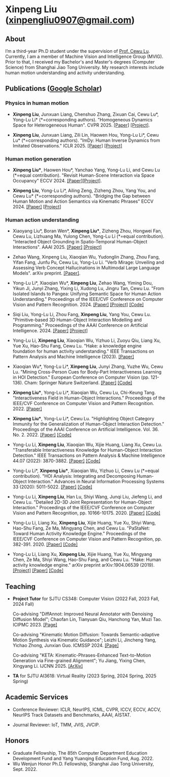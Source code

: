 # Xinpeng Liu (xinpengliu0907@gmail.com)

## About

I’m a third-year Ph.D student under the supervision of [Prof. Cewu Lu](http://mvig.sjtu.edu.cn/). Currently, I am a member of Machine Vision and Intelligence Group (MVIG). Prior to that, I received my Bachelor's and Master's degrees (Computer Science) from Shanghai Jiao Tong University. My research interests include human motion understanding and activity understanding.

## Publications ([Google Scholar](https://scholar.google.com/citations?user=DBE-ju8AAAAJ))

### Physics in human motion

- **Xinpeng Liu**, Junxuan Liang, Chenshuo Zhang, Zixuan Cai, Cewu Lu\*, Yong-Lu Li\* (\*=corresponding authors). "Homogeneous Dynamics Space for Heterogeneous Human". CVPR 2025. [[Paper]](https://arxiv.org/abs/2412.06146) [[Project]](https://foruck.github.io/HDyS/).

- **Xinpeng Liu**, Junxuan Liang, Zili Lin, Haowen Hou, Yong-Lu Li\*, Cewu Lu\* (\*=corresponding authors). "ImDy: Human Inverse Dynamics from Imitated Observations." ICLR 2025. [[Paper]](https://arxiv.org/abs/2410.17610) [[Project]](https://foruck.github.io/ImDy/)

### Human motion generation

- **Xinpeng Liu\***, Haowen Hou\*, Yanchao Yang, Yong-Lu Li, and Cewu Lu (\*=equal contribution). "Revisit Human-Scene Interaction via Space Occupancy" ECCV 2024. [[Paper]](https://arxiv.org/abs/2312.02700)[[Project]](https://foruck.github.io/occu-page/).

- **Xinpeng Liu**, Yong-Lu Li\*, Ailing Zeng, Zizheng Zhou, Yang You, and Cewu Lu\* (\*=corresponding authors). "Bridging the Gap between Human Motion and Action Semantics via Kinematic Phrases" ECCV 2024. [[Paper]](https://arxiv.org/abs/2310.04189) [[Project](https://foruck.github.io/KP/)]

### Human action understanding

- Xiaoyang Liu\*, Boran Wen\*, **Xinpeng Liu\***, Zizheng Zhou, Hongwei Fan, Cewu Lu, Lizhuang Ma, Yulong Chen, Yong-Lu Li (\*=equal contribution). "Interacted Object Grounding in Spatio-Temporal Human-Object Interactions". AAAI 2025. [[Paper]](https://arxiv.org/abs/2412.19542) [[Project]](https://github.com/DirtyHarryLYL/HAKE-AVA)

- Zehao Wang, Xinpeng Liu, Xiaoqian Wu, Yudonglin Zhang, Zhou Fang, Yifan Fang, Junfu Pu, Cewu Lu, Yong-Lu Li. "Verb Mirage: Unveiling and Assessing Verb Concept Hallucinations in Multimodal Large Language Models". arXiv preprint. [[Paper]](https://arxiv.org/pdf/2412.04939).

- Yong-Lu Li\*, Xiaoqian Wu\*, **Xinpeng Liu**, Zehao Wang, Yiming Dou, Yikun Ji, Junyi Zhang, Yixing Li, Xudong Lu, Jingru Tan, Cewu Lu. "From Isolated Islands to Pangea: Unifying Semantic Space for Human Action Understanding." Proceedings of the IEEE/CVF Conference on Computer Vision and Pattern Recognition. 2024. [[Paper]](https://arxiv.org/pdf/2304.00553.pdf) [[Project]](https://mvig-rhos.com/pangea) [[Code]](https://github.com/DirtyHarryLYL/Sandwich)

- Siqi Liu, Yong-Lu Li, Zhou Fang, **Xinpeng Liu**, Yang You, Cewu Lu. "Primitive-based 3D Human-Object Interaction Modelling and Programming." Proceedings of the AAAI Conference on Artificial Intelligence. 2024. [[Paper]](https://arxiv.org/abs/2312.10714) [[Project]](https://mvig-rhos.com/p3haoi)

- Yong-Lu Li, **Xinpeng Liu**, Xiaoqian Wu, Yizhuo Li, Zuoyu Qiu, Liang Xu, Yue Xu, Hao-Shu Fang, Cewu Lu. "Hake: a knowledge engine foundation for human activity understanding." IEEE Transactions on Pattern Analysis and Machine Intelligence (2023). [[Paper]](https://ieeexplore.ieee.org/abstract/document/10002711/)

- Xiaoqian Wu\*, Yong-Lu Li\*, **Xinpeng Liu**, Junyi Zhang, Yuzhe Wu, Cewu Lu. "Mining Cross-Person Cues for Body-Part Interactiveness Learning in HOI Detection." European Conference on Computer Vision (pp. 121-136). Cham: Springer Nature Switzerland. [[Paper]](https://link.springer.com/chapter/10.1007/978-3-031-19772-7_8) [[Code]](https://github.com/enlighten0707/Body-Part-Map-for-Interactiveness)

- **Xinpeng Liu\***, Yong-Lu Li\*, Xiaoqian Wu, Cewu Lu, Chi-Keung Tang. "Interactiveness Field in Human-Object Interactions." Proceedings of the IEEE/CVF Conference on Computer Vision and Pattern Recognition. 2022. [[Paper]](https://openaccess.thecvf.com/content/CVPR2022/papers/Liu_Interactiveness_Field_in_Human-Object_Interactions_CVPR_2022_paper.pdf)

- **Xinpeng Liu\***, Yong-Lu Li\*, Cewu Lu. "Highlighting Object Category Immunity for the Generalization of Human-Object Interaction Detection." Proceedings of the AAAI Conference on Artificial Intelligence. Vol. 36. No. 2. 2022. [[Paper]](https://www.aaai.org/AAAI22Papers/AAAI-1021.LiuX.pdf) [[Code]](https://github.com/Foruck/OC-Immunity)

- Yong-Lu Li, **Xinpeng Liu**, Xiaoqian Wu, Xijie Huang, Liang Xu, Cewu Lu. "Transferable Interactiveness Knowledge for Human-Object Interaction Detection." IEEE Transactions on Pattern Analysis & Machine Intelligence 44.07 (2022): 3870-3882. [[Paper]](https://ieeexplore.ieee.org/document/9335510/) [[Code]](https://github.com/DirtyHarryLYL/Transferable-Interactiveness-Network)

- Yong-Lu Li\*, **Xinpeng Liu\***, Xiaoqian Wu, Yizhuo Li, Cewu Lu (\*=equal contribution). "HOI Analysis: Integrating and Decomposing Human-Object Interaction." Advances in Neural Information Processing Systems 33 (2020): 5011-5022. [[Paper]](https://papers.nips.cc/paper/2020/file/3493894fa4ea036cfc6433c3e2ee63b0-Paper.pdf) [[Code]](https://github.com/DirtyHarryLYL/HAKE-Action-Torch/tree/IDN-(Integrating-Decomposing-Network))

- Yong-Lu Li, **Xinpeng Liu**, Han Lu, Shiyi Wang, Junqi Liu, Jiefeng Li, and Cewu Lu. "Detailed 2D-3D Joint Representation for Human-Object Interaction." Proceedings of the IEEE/CVF Conference on Computer Vision and Pattern Recognition, pp. 10166-10175. 2020. [[Paper]](https://openaccess.thecvf.com/content_CVPR_2020/papers/Li_Detailed_2D-3D_Joint_Representation_for_Human-Object_Interaction_CVPR_2020_paper.pdf) [[Code]](https://github.com/DirtyHarryLYL/DJ-RN)

- Yong-Lu Li, Liang Xu, **Xinpeng Liu**, Xijie Huang, Yue Xu, Shiyi Wang, Hao-Shu Fang, Ze Ma, Mingyang Chen, and Cewu Lu. "PaStaNet: Toward Human Activity Knowledge Engine." Proceedings of the IEEE/CVF Conference on Computer Vision and Pattern Recognition, pp. 382-391. 2020. [[Paper]](https://openaccess.thecvf.com/content_CVPR_2020/papers/Li_PaStaNet_Toward_Human_Activity_Knowledge_Engine_CVPR_2020_paper.pdf) [[Code]](https://github.com/DirtyHarryLYL/HAKE-Action/tree/Instance-level-HAKE-Action)

- Yong-Lu Li, Liang Xu, **Xinpeng Liu**, Xijie Huang, Yue Xu, Mingyang Chen, Ze Ma, Shiyi Wang, Hao-Shu Fang, and Cewu Lu. "Hake: Human activity knowledge engine." arXiv preprint arXiv:1904.06539 (2019). [[Project]](http://hake-mvig.cn/home/) [[Paper]](https://arxiv.org/pdf/1904.06539) [[Code]](https://github.com/DirtyHarryLYL/HAKE-Action/tree/master)

## Teaching

- **Project Tutor** for SJTU CS348: Computer Vision (2022 Fall, 2023 Fall, 2024 Fall)

     Co-advising "DiffAnnot: Improved Neural Annotator with Denoising Diffusion Model"; Chaofan Lin, Tianyuan Qiu, Hanchong Yan, Muzi Tao. ICIPMC 2023. [[Page]](https://github.com/PaperL/Human-3D-Diffusion)
  
     Co-advising "Kinematic Motion Diffusion: Towards Semantic-adaptive Motion Synthesis via Kinematic Guidance"; Leizhi Li, Jincheng Yang, Yichao Zhong, Junxian Guo. ICMSSP 2024. [[Page]](https://jerrygjx.github.io/Kinematic-Motion-Diffusion/)

     Co-advising "KETA: Kinematic-Phrases-Enhanced Text-to-Motion Generation via Fine-grained Alignment"; Yu Jiang, Yixing Chen, Xingyang Li. IJCNN 2025. [[ArXiv]](https://arxiv.org/abs/2501.15058)

- **TA** for  SJTU AI3618: Virtual Reality (2023 Spring, 2024 Spring, 2025 Spring) 

## Academic Services

- Conference Reviewer: ICLR, NeurIPS, ICML, CVPR, ICCV, ECCV, ACCV, NeurIPS Track Datasets and Benchmarks, AAAI, AISTAT.

- Journal Reviewer: IoT, TMM, JVIS, JVCIP.

## Honors

- Graduate Fellowship, The 85th Computer Department Education Development Fund and Yang Yuanqing Education Fund, Aug. 2022.
- Wu Wenjun Honor Ph.D. Fellowship, Shanghai Jiao Tong University, Sept. 2022.
